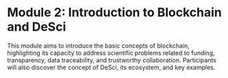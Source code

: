 # Module 2: Introduction to Blockchain and DeSci

This module aims to introduce the basic concepts of blockchain, highlighting its capacity to address scientific problems related to funding, transparency, data traceability, and trustworthy collaboration. Participants will also discover the concept of DeSci, its ecosystem, and key examples.
